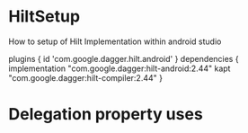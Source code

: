 # HiltSetup
How to setup of Hilt Implementation within android studio  

plugins {
    id 'com.google.dagger.hilt.android'
}
dependencies {
     implementation "com.google.dagger:hilt-android:2.44"
     kapt "com.google.dagger:hilt-compiler:2.44"
    }


# Delegation property uses


